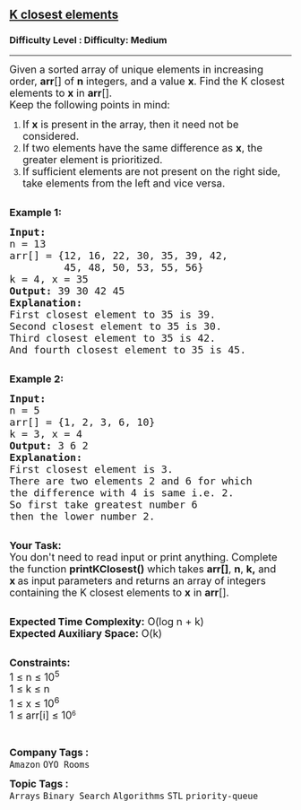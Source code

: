<h2><a href="https://www.geeksforgeeks.org/problems/k-closest-elements3619/1?page=29&sortBy=submissions">K closest elements</a></h2><h3>Difficulty Level : Difficulty: Medium</h3><hr><div class="problems_problem_content__Xm_eO"><p><span style="font-size: 18px;">Given a sorted array of unique elements in increasing order, <strong>arr</strong>[] of <strong>n</strong> integers, and a value <strong>x</strong>. Find the K closest elements to <strong>x</strong> in <strong>arr</strong>[].<br>Keep the following points in mind:</span></p>
<ol>
<li><span style="font-size: 18px;">If&nbsp;<strong>x</strong>&nbsp;is present in the array, then it need not be considered. </span></li>
<li><span style="font-size: 18px;">If two elements have the same difference as <strong>x</strong>, the greater element is prioritized. </span></li>
<li><span style="font-size: 18px;">If sufficient elements are not present on the right side, take elements from the left and vice versa.</span><br>&nbsp;</li>
</ol>
<p><span style="font-size: 18px;"><strong>Example 1:</strong></span></p>
<pre><span style="font-size: 18px;"><strong>Input:
</strong>n = 13
arr[] = {12, 16, 22, 30, 35, 39, 42, 
         45, 48, 50, 53, 55, 56}
k = 4, x = 35
<strong>Output:</strong> 39 30 42 45
<strong>Explanation:</strong> 
First closest element to 35 is 39.
Second closest element to 35 is 30.
Third closest element to 35 is 42.
And fourth closest element to 35 is 45.
</span></pre>
<p><br><span style="font-size: 18px;"><strong>Example 2:</strong></span></p>
<pre><span style="font-size: 18px;"><strong>Input:
</strong>n = 5
arr[] = {1, 2, 3, 6, 10}
k = 3, x = 4
<strong>Output:</strong> 3 6 2
<strong>Explanation:</strong>&nbsp;
First closest element is 3.
There are two elements 2 and 6 for which 
the difference with 4 is same i.e. 2.
So first take greatest number 6 
then the lower number 2.
</span></pre>
<p><br><span style="font-size: 18px;"><strong>Your Task:</strong><br>You don't need to read input or print anything. Complete the function&nbsp;<strong>printKClosest()</strong>&nbsp;which takes <strong>arr[]</strong>, <strong>n</strong>, <strong>k,</strong> and <strong>x</strong><strong>&nbsp;</strong>as input parameters and returns an array of integers containing the K closest elements to&nbsp;</span><strong style="font-size: 18px;">x</strong><span style="font-size: 18px;">&nbsp;in <strong>arr</strong>[].</span></p>
<p><br><span style="font-size: 18px;"><strong>Expected Time Complexity:</strong> O(log n + k)<br><strong>Expected Auxiliary Space:</strong> O(k)</span></p>
<p><br><span style="font-size: 18px;"><strong>Constraints:</strong><br>1 ≤ n ≤ 10<sup>5</sup><br>1 ≤ k ≤ n<br>1 ≤ x ≤ 10<sup>6</sup></span><br><span style="font-size: 18px;">1 ≤ arr[i] ≤ 10</span><sup>6</sup></p>
<p>&nbsp;</p></div><p><span style=font-size:18px><strong>Company Tags : </strong><br><code>Amazon</code>&nbsp;<code>OYO Rooms</code>&nbsp;<br><p><span style=font-size:18px><strong>Topic Tags : </strong><br><code>Arrays</code>&nbsp;<code>Binary Search</code>&nbsp;<code>Algorithms</code>&nbsp;<code>STL</code>&nbsp;<code>priority-queue</code>&nbsp;